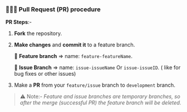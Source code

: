 ### 🧑🏻‍💻 **Pull Request (PR) procedure**

**PR Steps**:-
1. **Fork** the repository.

2. **Make changes** and **commit it** to a feature branch.

    🔹 **Feature branch** => name: `feature-featureName`.

    🔹 **Issue Branch** => name: `issue-issueName` Or `issue-issueID`. ( like for bug fixes or other issues)

3. Make a **PR** from your `feature/issue` branch to `development` branch.
> ⚠️ Note:- _Feature and issue branches are temporary branches, so after the merge (successful PR) the feature branch will be deleted._

